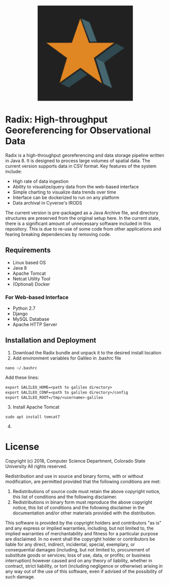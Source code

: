 <p align="center">
  <img width="300" height="300" src="apple-touch-icon-precomposed.png">
</p>

# Radix: High-throughput Georeferencing for Observational Data

Radix is a high-throughput georeferencing and data storage pipeline written in Java 8. It is designed to process large volumes of spatial data. The current version supports data in CSV format. Key features of the system include:
- High rate of data ingestion
- Ability to visualize/query data from the web-based interface
- Simple charting to visualize data trends over time
- Interface can be dockerized to run on any platform
- Data archival in Cyverse's IRODS

The current version is pre-packaged as a Java Archive file, and directory structures are preserved from the original setup here. In the current state, there is a significant amount of unnecessary software included in this repository. This is due to re-use of some code from other applications and fearing breaking dependencies by removing code.

## Requirements
- Linux based OS
- Java 8
- Apache Tomcat
- Netcat Utility Tool
- (Optional) Docker
### For Web-based Interface
- Python 2.7
- Django
- MySQL Database
- Apache HTTP Server

## Installation and Deployment
1. Download the Radix bundle and unpack it to the desired install location
2. Add environment variables for Galileo in .bashrc file
```
nano ~/.bashrc
```
Add these lines:
```
export GALILEO_HOME=<path to galileo directory>
export GALILEO_CONF=<path to galileo directory>/config
export GALILEO_ROOT=/tmp/<username>-galileo
```
3. Install Apache Tomcat
```
sudo apt install tomcat7
```
4. 
# License
Copyright (c) 2018, Computer Science Department, Colorado State University
All rights reserved.

Redistribution and use in source and binary forms, with or without modification,
are permitted provided that the following conditions are met:

1. Redistributions of source code must retain the above copyright notice, this
   list of conditions and the following disclaimer.
2. Redistributions in binary form must reproduce the above copyright notice,
   this list of conditions and the following disclaimer in the documentation
   and/or other materials provided with the distribution.

This software is provided by the copyright holders and contributors "as is" and
any express or implied warranties, including, but not limited to, the implied
warranties of merchantability and fitness for a particular purpose are
disclaimed. In no event shall the copyright holder or contributors be liable for
any direct, indirect, incidental, special, exemplary, or consequential damages
(including, but not limited to, procurement of substitute goods or services;
loss of use, data, or profits; or business interruption) however caused and on
any theory of liability, whether in contract, strict liability, or tort
(including negligence or otherwise) arising in any way out of the use of this
software, even if advised of the possibility of such damage.
